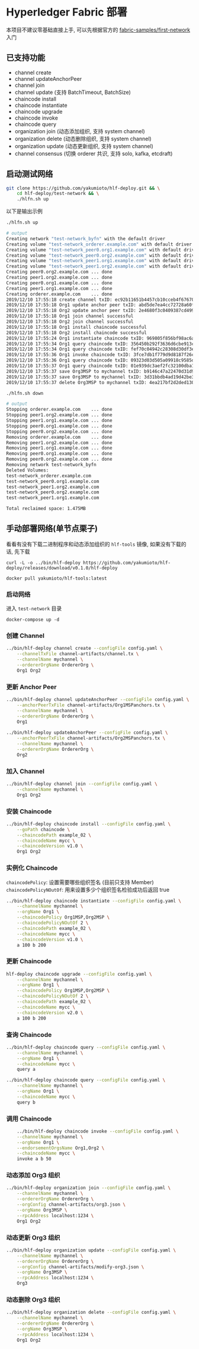 # Hyperledger Fabric 部署

本项目不建议零基础直接上手, 可以先根据官方的 
[fabric-samples/first-network](https://github.com/hyperledger/fabric-samples) 入门

## 已支持功能

- channel create
- channel updateAnchorPeer
- channel join
- channel update (支持 BatchTimeout, BatchSize)
- chaincode install
- chaincode instantiate
- chaincode upgrade
- chaincode invoke
- chaincode query
- organization join (动态添加组织, 支持 system channel)
- organization delete (动态删除组织, 支持 system channel)
- organization update (动态更新组织, 支持 system channel)
- channel consensus (切换 orderer 共识, 支持 solo, kafka, etcdraft)

## 启动测试网络

```bash
git clone https://github.com/yakumioto/hlf-deploy.git && \
    cd hlf-deploy/test-network && \
    ./hlfn.sh up
```

以下是输出示例

```bash
./hlfn.sh up

# output
Creating network "test-network_byfn" with the default driver
Creating volume "test-network_orderer.example.com" with default driver
Creating volume "test-network_peer0.org1.example.com" with default driver
Creating volume "test-network_peer0.org2.example.com" with default driver
Creating volume "test-network_peer1.org1.example.com" with default driver
Creating volume "test-network_peer1.org2.example.com" with default driver
Creating peer0.org2.example.com ... done
Creating peer1.org2.example.com ... done
Creating peer0.org1.example.com ... done
Creating peer1.org1.example.com ... done
Creating orderer.example.com    ... done
2019/12/10 17:55:18 create channel txID: ec92b11651b4457cb10cceb4f67670ddc90f938c0f329fbce6116be6b1a50602
2019/12/10 17:55:18 Org1 update anchor peer txID: abd5de7ea4cc72728a60fa9437da766c8df990ebfb47de49d95353a210dcc81f
2019/12/10 17:55:18 Org2 update anchor peer txID: 2e4680f3c0409387cd499f4d521555f638612714de37355b9cfa6d87b17741fc
2019/12/10 17:55:18 Org1 join channel successful
2019/12/10 17:55:18 Org2 join channel successful
2019/12/10 17:55:18 Org1 install chaincode successful
2019/12/10 17:55:18 Org2 install chaincode successful
2019/12/10 17:55:24 Org1 instantiate chaincode txID: 969805f856bf98ac6aa9fc1afa2b52ff2343f5711c51677031d73e090c634beb args: [a 100 b 200]
2019/12/10 17:55:34 Org1 query chaincode txID: 356450b292f3636d6cbe913c1e2ffe7286c17e30819160170d49a093916cb669 args: [query a] result: 100
2019/12/10 17:55:34 Org1 query chaincode txID: fef70c04942c28308d30df3e62dccac1f7eb2244491c34ecb7b6b2a3af8134f4 args: [query b] result: 200
2019/12/10 17:55:36 Org1 invoke chaincode txID: 3fce7db1f779d9d8187f26cd66431aa88807ed32ca7996dc1c94c37c140e4296 args: [invoke a b 50]
2019/12/10 17:55:36 Org1 query chaincode txID: 09323d03d505a09918c9585d25c5dce2456702bda167b1f127ea80d5930979bb args: [query a] result: 50
2019/12/10 17:55:37 Org1 query chaincode txID: 01e939dc3aef2fc32100dba1cfc6c446448fcb103fbe84f20f2cf645b405235c args: [query b] result: 250
2019/12/10 17:55:37 save Org3MSP to mychannel txID: b9146c47a22470d31d9456abdfb7cf106384f019a5c1f2b0ad8a6fe172d736c9
2019/12/10 17:55:37 save Org3MSP to mychannel txID: 3d31bbdb4ad19d42be364ac1ae2326ee0a7ebbee799ae9751b840813e587b977
2019/12/10 17:55:37 delete Org3MSP to mychannel txID: 4ea217bf2d2ded1304e9df2b9dc3ef6764d4d4e72aab033e99880184834889e1
```

```bash
./hlfn.sh down

# output
Stopping orderer.example.com    ... done
Stopping peer1.org2.example.com ... done
Stopping peer1.org1.example.com ... done
Stopping peer0.org1.example.com ... done
Stopping peer0.org2.example.com ... done
Removing orderer.example.com    ... done
Removing peer1.org2.example.com ... done
Removing peer1.org1.example.com ... done
Removing peer0.org1.example.com ... done
Removing peer0.org2.example.com ... done
Removing network test-network_byfn
Deleted Volumes:
test-network_orderer.example.com
test-network_peer0.org1.example.com
test-network_peer1.org2.example.com
test-network_peer0.org2.example.com
test-network_peer1.org1.example.com

Total reclaimed space: 1.475MB
```

## 手动部署网络(单节点栗子)

看看有没有下载二进制程序和动态添加组织的 `hlf-tools` 镜像, 如果没有下载的话, 先下载

`curl -L -o ../bin/hlf-deploy https://github.com/yakumioto/hlf-deploy/releases/download/v0.1.0/hlf-deploy`

`docker pull yakumioto/hlf-tools:latest`

### 启动网络

进入 `test-network` 目录

`docker-compose up -d`

### 创建 Channel

```bash
../bin/hlf-deploy channel create --configFile config.yaml \
    --channelTxFile channel-artifacts/channel.tx \
    --channelName mychannel \
    --ordererOrgName OrdererOrg \
    Org1 Org2
```

### 更新 Anchor Peer

```bash
../bin/hlf-deploy channel updateAnchorPeer --configFile config.yaml \
    --anchorPeerTxFile channel-artifacts/Org1MSPanchors.tx \
    --channelName mychannel \
    --ordererOrgName OrdererOrg \
    Org1
    
../bin/hlf-deploy updateAnchorPeer --configFile config.yaml \
    --anchorPeerTxFile channel-artifacts/Org2MSPanchors.tx \
    --channelName mychannel \
    --ordererOrgName OrdererOrg \
    Org2
```

### 加入 Channel

```bash
../bin/hlf-deploy channel join --configFile config.yaml \
    --channelName mychannel \
    Org1 Org2
```

### 安装 Chaincode

```bash
../bin/hlf-deploy chaincode install --configFile config.yaml \
    --goPath chaincode \
    --chaincodePath example_02 \
    --chaincodeName mycc \
    --chaincodeVersion v1.0 \
    Org1 Org2
```
### 实例化 Chaincode

`chaincodePolicy`: 设置需要哪些组织签名 (目前只支持 Member)
`chaincodePolicyNOutOf`: 用来设置多少个组织签名检验成功后返回 true

```bash
../bin/hlf-deploy chaincode instantiate --configFile config.yaml \
    --channelName mychannel \
    --orgName Org1 \
    --chaincodePolicy Org1MSP,Org2MSP \
    --chaincodePolicyNOutOf 2 \
    --chaincodePath example_02 \
    --chaincodeName mycc \
    --chaincodeVersion v1.0 \
    a 100 b 200
```

### 更新 Chaincode

```bash
hlf-deploy chaincode upgrade --configFile config.yaml \
    --channelName mychannel \
    --orgName Org1 \
    --chaincodePolicy Org1MSP,Org2MSP \
    --chaincodePolicyNOutOf 2 \
    --chaincodePath example_02 \
    --chaincodeName mycc \
    --chaincodeVersion v2.0 \
    a 100 b 200
```

### 查询 Chaincode

```bash
../bin/hlf-deploy chaincode query --configFile config.yaml \
    --channelName mychannel \
    --orgName Org1 \
    --chaincodeName mycc \
    query a

../bin/hlf-deploy chaincode query --configFile config.yaml \
    --channelName mychannel \
    --orgName Org1 \
    --chaincodeName mycc \
    query b
```

### 调用 Chaincode

```bash
    ../bin/hlf-deploy chaincode invoke --configFile config.yaml \
    --channelName mychannel \
    --orgName Org1 \
    --endorsementOrgsName Org1,Org2 \
    --chaincodeName mycc \
    invoke a b 50
```

### 动态添加 Org3 组织

```bash
../bin/hlf-deploy organization join --configFile config.yaml \
    --channelName mychannel \
    --ordererOrgName OrdererOrg \
    --orgConfig channel-artifacts/org3.json \
    --orgName Org3MSP \
    --rpcAddress localhost:1234 \
    Org1 Org2
```

### 动态更新 Org3 组织

```bash
../bin/hlf-deploy organization update --configFile config.yaml \
    --channelName mychannel \
    --ordererOrgName OrdererOrg \
    --orgConfig channel-artifacts/modify-org3.json \
    --orgName Org3MSP \
    --rpcAddress localhost:1234 \
    Org3
```

### 动态删除 Org3 组织

```bash
../bin/hlf-deploy organization delete --configFile config.yaml \
    --channelName mychannel \
    --ordererOrgName OrdererOrg \
    --orgName Org3MSP \
    --rpcAddress localhost:1234 \
    Org1 Org2
```